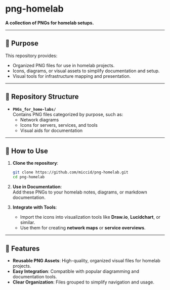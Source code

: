 # png-homelab

**A collection of PNGs for homelab setups.**

---

## 📌 Purpose

This repository provides:

- Organized PNG files for use in homelab projects.
- Icons, diagrams, or visual assets to simplify documentation and setup.
- Visual tools for infrastructure mapping and presentation.

---

## 📁 Repository Structure

- **`PNGs_for_home-labs/`**  
   Contains PNG files categorized by purpose, such as:
  - Network diagrams  
  - Icons for servers, services, and tools  
  - Visual aids for documentation  

---

## 🚀 How to Use

1. **Clone the repository**:

   ```bash
   git clone https://github.com/miccid/png-homelab.git
   cd png-homelab
   ```

2. **Use in Documentation**:  
   Add these PNGs to your homelab notes, diagrams, or markdown documentation.

3. **Integrate with Tools**:  
   - Import the icons into visualization tools like **Draw.io**, **Lucidchart**, or similar.  
   - Use them for creating **network maps** or **service overviews**.

---

## 🎯 Features

- **Reusable PNG Assets**: High-quality, organized visual files for homelab projects.
- **Easy Integration**: Compatible with popular diagramming and documentation tools.
- **Clear Organization**: Files grouped to simplify navigation and usage.
